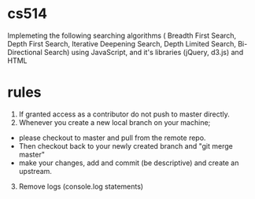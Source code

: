 # cs514
Implemeting the following searching algorithms ( Breadth First Search, Depth First Search, Iterative Deepening Search, Depth Limited Search, Bi-Directional Search) using JavaScript, and it's libraries (jQuery, d3.js) and HTML

# rules
1. If granted access as a contributor do not push to master directly.
2. Whenever you create a new local branch on your machine;
- please checkout to master and pull from the remote repo.
- Then checkout back to your newly created branch and "git merge master"
- make your changes, add and commit (be descriptive) and create an upstream.
3. Remove logs (console.log statements)

